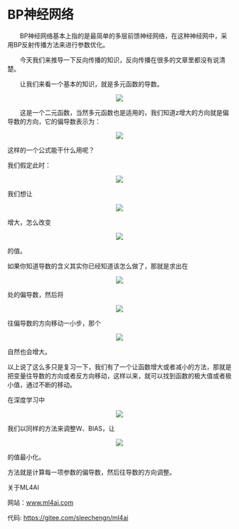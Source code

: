 # BP神经网络


　　BP神经网络基本上指的是最简单的多层前馈神经网络，在这种神经网中，采用BP反射传播方法来进行参数优化。

　　今天我们来推导一下反向传播的知识，反向传播在很多的文章里都没有说清楚。

　　让我们来看一个基本的知识，就是多元函数的导数。

<p align="center"><img src="https://latex.codecogs.com/gif.latex?z=f(x,y)"/></p>  


　　这是一个二元函数，当然多元函数也是适用的，我们知道z增大的方向就是偏导数的方向，它的偏导数表示为：

<p align="center"><img src="https://latex.codecogs.com/gif.latex?&#x5C;bigtriangledown%20f%20=%20&#x5C;frac{&#x5C;partial%20z}{&#x5C;partial%20x}+&#x5C;frac{&#x5C;partial%20z}{&#x5C;partial%20y}"/></p>  


这样的一个公式能干什么用呢？

我们假定此时：

<p align="center"><img src="https://latex.codecogs.com/gif.latex?z_0=f(x_0,y_0)"/></p>  


我们想让

<p align="center"><img src="https://latex.codecogs.com/gif.latex?z_0"/></p>  


增大，怎么改变

<p align="center"><img src="https://latex.codecogs.com/gif.latex?x_0,y_0"/></p>  


的值。

如果你知道导数的含义其实你已经知道该怎么做了，那就是求出在

<p align="center"><img src="https://latex.codecogs.com/gif.latex?(x_0,y_0)"/></p>  


处的偏导数，然后将

<p align="center"><img src="https://latex.codecogs.com/gif.latex?x_0,y_0"/></p>  


往偏导数的方向移动一小步，那个

<p align="center"><img src="https://latex.codecogs.com/gif.latex?z_0"/></p>  


自然也会增大。

以上说了这么多只是复习一下，我们有了一个让函数增大或者减小的方法，那就是把变量往导数的方向或者反方向移动，这样以来，就可以找到函数的极大值或者极小值，通过不断的移动。

在深度学习中

<p align="center"><img src="https://latex.codecogs.com/gif.latex?LOSS=NET(W,BIAS)"/></p>  


我们以同样的方法来调整W、BIAS，让

<p align="center"><img src="https://latex.codecogs.com/gif.latex?LOSS"/></p>  


的值最小化。

方法就是计算每一项参数的偏导数，然后往导数的方向调整。

关于ML4AI

网站：www.ml4ai.com

代码: https://gitee.com/sleechengn/ml4ai
